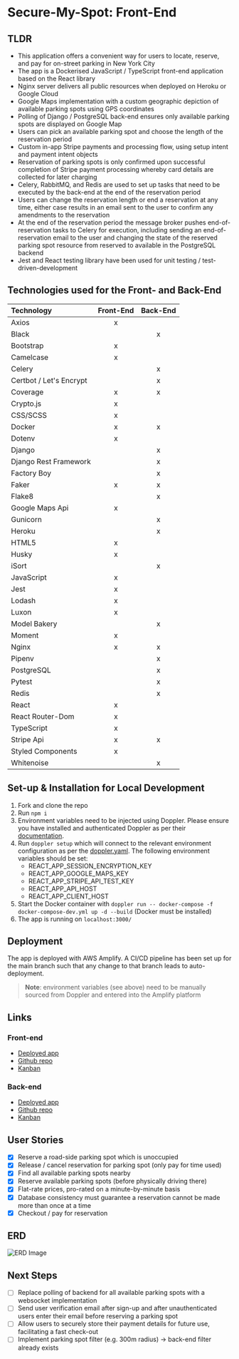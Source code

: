 # Secure-My-Spot: Front-End

## TLDR
- This application offers a convenient way for users to locate, reserve, and pay for on-street parking in New York City
- The app is a Dockerised JavaScript / TypeScript front-end application based on the React library
- Nginx server delivers all public resources when deployed on Heroku or Google Cloud
- Google Maps implementation with a custom geographic depiction of available parking spots using GPS coordinates
- Polling of Django / PostgreSQL back-end ensures only available parking spots are displayed on Google Map
- Users can pick an available parking spot and choose the length of the reservation period
- Custom in-app Stripe payments and processing flow, using setup intent and payment intent objects
- Reservation of parking spots is only confirmed upon successful completion of Stripe payment processing whereby card details are collected for later charging
- Celery, RabbitMQ, and Redis are used to set up tasks that need to be executed by the back-end at the end of the reservation period 
- Users can change the reservation length or end a reservation at any time, either case results in an email sent to the user to confirm any amendments to the reservation
- At the end of the reservation period the message broker pushes end-of-reservation tasks to Celery for execution, including sending an end-of-reservation email to the user and changing the state of the reserved parking spot resource from reserved to available in the PostgreSQL backend
- Jest and React testing library have been used for unit testing / test-driven-development

## Technologies used for the Front- and Back-End
| Technology              | Front-End | Back-End |
|:------------------------|:---------:|:--------:|
| Axios                   |     x     |          |
| Black                   |           |    x     |
| Bootstrap               |     x     |          |
| Camelcase               |     x     |          |
| Celery                  |           |    x     |
| Certbot / Let's Encrypt |           |    x     |
| Coverage                |     x     |    x     |
| Crypto.js               |     x     |          |
| CSS/SCSS                |     x     |          |
| Docker                  |     x     |    x     |
| Dotenv                  |     x     |          |
| Django                  |           |    x     |
| Django Rest Framework   |           |    x     |
| Factory Boy             |           |    x     |
| Faker                   |     x     |    x     |
| Flake8                  |           |    x     |
| Google Maps Api         |     x     |          |
| Gunicorn                |           |    x     |
| Heroku                  |           |    x     |
| HTML5                   |     x     |          |
| Husky                   |     x     |          |
| iSort                   |           |    x     |
| JavaScript              |     x     |          |
| Jest                    |     x     |          |
| Lodash                  |     x     |          |
| Luxon                   |     x     |          |
| Model Bakery            |           |    x     |
| Moment                  |     x     |          |
| Nginx                   |     x     |    x     |
| Pipenv                  |           |    x     |
| PostgreSQL              |           |    x     |
| Pytest                  |           |    x     |
| Redis                   |           |    x     |
| React                   |     x     |          |
| React Router-Dom        |     x     |          |
| TypeScript              |     x     |          |
| Stripe Api              |     x     |    x     |
| Styled Components       |     x     |          |
| Whitenoise              |           |    x     |

## Set-up & Installation for Local Development
1. Fork and clone the repo
2. Run `npm i`
3. Environment variables need to be injected using Doppler. Please ensure you have installed and authenticated Doppler as per their [documentation](https://docs.doppler.com/docs/install-cli).
4. Run `doppler setup` which will connect to the relevant environment configuration as per the [doppler.yaml](./doppler.yaml). The following environment variables should be set:
   - REACT_APP_SESSION_ENCRYPTION_KEY
   - REACT_APP_GOOGLE_MAPS_KEY
   - REACT_APP_STRIPE_API_TEST_KEY
   - REACT_APP_API_HOST
   - REACT_APP_CLIENT_HOST
5. Start the Docker container with `doppler run -- docker-compose -f docker-compose-dev.yml up -d --build` (Docker must be installed)
6. The app is running on `localhost:3000/`

## Deployment
The app is deployed with AWS Amplify. A CI/CD pipeline has been set up for the main branch such that any change to that branch leads to auto-deployment.
> **Note**: environment variables (see above) need to be manually sourced from Doppler and entered into the Amplify platform

## Links
### Front-end
- [Deployed app](https://www.secure-my-spot.spa.sigmagamma.app)
- [Github repo](https://github.com/sven-gerlach/secure-my-spot-client)
- [Kanban](https://github.com/sven-gerlach/secure-my-spot-client/projects/1)
### Back-end
- [Deployed app](https://secure-my-spot.api.sigmagamma.app)
- [Github repo](https://github.com/sven-gerlach/secure-my-spot-api)
- [Kanban](https://github.com/sven-gerlach/secure-my-spot-api/projects/1)

## User Stories
- [x] Reserve a road-side parking spot which is unoccupied
- [x] Release / cancel reservation for parking spot (only pay for time used)
- [x] Find all available parking spots nearby
- [x] Reserve available parking spots (before physically driving there)
- [x] Flat-rate prices, pro-rated on a minute-by-minute basis
- [x] Database consistency must guarantee a reservation cannot be made more than once at a time
- [x] Checkout / pay for reservation

## ERD
![ERD Image](./development/Wireframe.PNG)

## Next Steps
- [ ] Replace polling of backend for all available parking spots with a websocket implementation
- [ ] Send user verification email after sign-up and after unauthenticated users enter their email before reserving a parking spot
- [ ] Allow users to securely store their payment details for future use, facilitating a fast check-out
- [ ] Implement parking spot filter (e.g. 300m radius) -> back-end filter already exists
